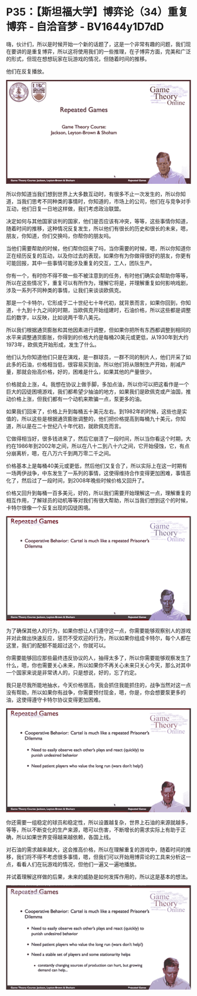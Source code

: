 # P35：【斯坦福大学】博弈论（34）重复博弈 - 自洽音梦 - BV1644y1D7dD

嗨，伙计们，所以是时候开始一个新的话题了，这是一个非常有趣的问题，我们现在要讲的是重复博弈，所以这将使用我们的一些推理，在子博弈方面，完美和广泛的形式，但现在想想玩家在玩游戏的情况，但随着时间的推移。

他们在反复播放。

![](img/f3b2db5997e039fa26335dea94c5b709_1.png)

所以你知道当我们想到世界上大多数互动时，有很多不止一次发生的，所以你知道，当我们思考不同种类的事情时，你知道的，市场上的公司，他们在与竞争对手互动，他们日复一日地这样做，我们考虑政治联盟。

决定如何与其他国家谈判的国家，他们是否应该有冲突，等等，这些事情你知道，随着时间的推移，这种情况反复发生，所以他们有很长的历史和很长的未来，嗯，朋友，你知道，你们交换吗，你帮你的朋友吗。

当他们需要帮助的时候，他们帮你回来了吗，当你需要的时候，嗯，所以你知道你正在经历反复的互动，以及你过去的表现，如果你有为你做得很好的朋友，你更有可能回报，其中一些事情可能涉及重复的交互，工人，团队生产。

你有一个，有时你不得不做一些不被注意到的任务，有时他们确实会帮助你等等，所以在这些情况下，重复可以有所作为，理解它将是，并理解重复如何影响戏剧，涉及一系列不同种类的事情，让我们来谈谈欧佩克。

那是一个卡特尔，它形成于二十世纪七十年代初，就背景而言，如果你回到，你知道，十九到十九之间的时期，当欧佩克开始组建时，石油价格，所以这些都是调整后的数字，以反映，比如说两千零八美元。

所以我们根据通货膨胀和其他因素进行调整，但如果你把所有东西都调整到相同的水平来调整通货膨胀，你得到的价格大约是每桶20美元或更低，从1930年到大约1973年，欧佩克开始形成，发生了什么。

他们认为你知道他们只是在演戏，是一群球员，一群不同的制片人，他们开采了如此多的石油，价格相当低，很容易买到油，所以他们将从限制生产开始，削减产量，那就会抬高价格，好的，困难是什么，如果其他的产量很少。

价格就会上涨，4。我想在协议上做手脚，多加点油，所以你可以把这看作是一个巨大的囚徒困境游戏，我们都希望少抽油的地方，如果我们是欧佩克或产油国，推动价格上涨，但我们都有一个动机来欺骗一点，泵更多的油。

如果我们回来了，价格上升到每桶五十美元左右。到1982年的时候，这些也是实值的，所以这些是根据通货膨胀调整的，他们把价格提高到每桶九十美元，你知道，所以是在二十世纪八十年代初，就欧佩克而言。

它做得相当好，很多钱进来了，然后它崩溃了一段时间，所以当你看这个时期，大约在1986年到2002年之间，所以在八十二到八十六之间，它开始侵蚀，它，有点分崩离析，嗯，在八万六千到两万零二千之间。

价格基本上是每桶40美元或更低，然后他们又复合了，所以实际上在这一时期有一场两伊战争，中东发生了一系列的事情，这使得维持合作变得更加困难，事情恶化了，然后过了一段时间，到2008年晚些时候价格又回升了。

价格又回升到每桶一百多美元，好的，所以我们需要开始理解这一点，理解重复的相互作用，了解球员的动机等等对我们有很大帮助，所以当我们想到这个的时候，卡特尔很像一个反复出现的囚徒困境。



![](img/f3b2db5997e039fa26335dea94c5b709_3.png)

为了确保其他人的行为，如果你想让人们遵守这一点，你需要能够观察别人的游戏并对此做出快速反应，惩罚不受欢迎的行为，所以如果你组成卡特尔，每个人都在这里，我们的配额不能超过这个，你就可以。

你需要能够回应那些最终违反协议的人，抽得太多了，所以你需要能够观察发生了什么，嗯，你也需要关心未来，所以如果你不再关心未来只关心今天，那么对其中一个国家来说是非常诱人的，只是想说，好的，忘了约定。

我只是尽我所能地抽水，今天价格很高，我会抓住我能抓住的，战争当然对这一点没有帮助，所以如果你有战争，你需要预付现金，嗯，你是，你会想要泵更多的油，这使得遵守卡特尔协议变得更加困难。



![](img/f3b2db5997e039fa26335dea94c5b709_5.png)

你还需要一组稳定的球员和稳定性，所以设置越复杂，世界上石油的来源就越多，等等，所以不断变化的生产来源，嗯可以伤害，不断增长的需求实际上有助于正确，所以如果世界变得越来越依赖，各国上线。

对石油的需求越来越大，这会推高价格，所以在理解重复的游戏中，随着时间的推移，我们将不得不考虑很多事情，嗯，但我们可以开始用博弈论的工具来分析这一点，看看人们在玩游戏的情况，但他们一遍又一遍地播放。

并试着理解这样做的后果，未来的威胁是如何发挥作用的，所以这是基本的想法。

![](img/f3b2db5997e039fa26335dea94c5b709_7.png)